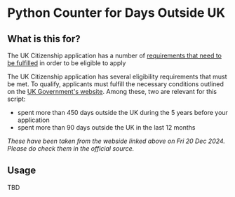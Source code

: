 # Python Counter for Days Outside UK

## What is this for?

The UK Citizenship application has a number of [requirements that need to be fulfilled](https://www.gov.uk/apply-citizenship-indefinite-leave-to-remain) in order to be eligible to apply

The UK Citizenship application has several eligibility requirements that must be met. To qualify, applicants must fulfill the necessary conditions outlined on the [UK Government's website](https://www.gov.uk/apply-citizenship-indefinite-leave-to-remain). Among these, two are relevant for this script:

- spent more than 450 days outside the UK during the 5 years before your application
- spent more than 90 days outside the UK in the last 12 months

*These have been taken from the webside linked above on Fri 20 Dec 2024. Please do check them in the official source.*


## Usage

TBD
